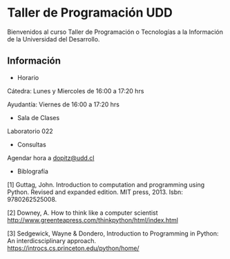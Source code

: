 # Taller de Programación UDD

Bienvenidos al curso Taller de Programación o Tecnologías a la Información de la Universidad del Desarrollo.

## Información

* Horario

Cátedra: Lunes y Miercoles de 16:00 a 17:20 hrs

Ayudantía: Viernes de 16:00 a 17:20 hrs

* Sala de Clases

Laboratorio 022

* Consultas

Agendar hora a dopitz@udd.cl

* Biblografía

[1] Guttag, John. Introduction to computation and programming using Python. Revised and expanded edition. MIT press, 2013. Isbn: 9780262525008.

[2] Downey, A. How to think like a computer scientist http://www.greenteapress.com/thinkpython/html/index.html

[3] Sedgewick, Wayne & Dondero, Introduction to Programming in Python: An interdicsciplinary approach. https://introcs.cs.princeton.edu/python/home/
